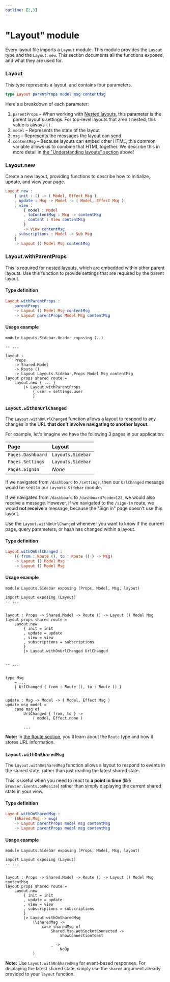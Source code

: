 ```yaml
---
outline: [2,3]
---
```


# "Layout" module

Every layout file imports a `Layout` module. This module provides the `Layout` type and the `Layout.new`. This section documents all the functions exposed, and what they are used for.

### Layout

This type represents a layout, and contains four parameters. 

```elm
type Layout parentProps model msg contentMsg
```

Here's a breakdown of each parameter:

1. `parentProps` – When working with [Nested layouts](/concepts/layouts#nested-layouts), this parameter is the parent layout's settings. For top-level layouts that aren't nested, this value is always `()`.
2. `model` – Represents the state of the layout
3. `msg` – Represents the messages the layout can send
4. `contentMsg` – Because layouts can embed other HTML, this common variable allows us to combine that HTML together. We describe this in more detail in [the "Understanding layouts" section](/concepts/layouts#understanding-layouts) above!

### Layout.new

Create a new layout, providing functions to describe how to initialize, update, and view your page.

```elm
Layout.new :
    { init : () -> ( Model, Effect Msg )
    , update : Msg -> Model -> ( Model, Effect Msg )
    , view :
        { model : Model
        , toContentMsg : Msg -> contentMsg
        , content : View contentMsg
        }
        -> View contentMsg
    , subscriptions : Model -> Sub Msg
    }
    -> Layout () Model Msg contentMsg
```

### Layout.withParentProps

This is required for [nested layouts](/concepts/layouts#nested-layouts), which are embedded within other parent layouts. Use this function to provide settings that are required by the parent layout.

#### Type definition

```elm
Layout.withParentProps :
    parentProps
    -> Layout () Model Msg contentMsg
    -> Layout parentProps Model Msg contentMsg
```

#### Usage example

```elm{12-14}
module Layouts.Sidebar.Header exposing (..)

-- ...

layout :
    Props
    -> Shared.Model
    -> Route ()
    -> Layout Layouts.Sidebar.Props Model Msg contentMsg
layout props shared route =
    Layout.new { ... }
        |> Layout.withParentProps
            { user = settings.user 
            }
```


### `Layout.withOnUrlChanged`

The `Layout.withOnUrlChanged` function allows a layout to respond to any changes in the URL __that don't involve navigating to another layout__.

For example, let's imagine we have the following 3 pages in our application:

Page | Layout
:-- | :--
`Pages.Dashboard` | `Layouts.Sidebar`
`Pages.Settings` | `Layouts.Sidebar`
`Pages.SignIn` | _None_

If we navigated from `/dashboard` to `/settings`, then our `UrlChanged` message would be sent to our `Layouts.Sidebar` module. 

If we navigated from `/dashboard` to `/dashboard?code=123`, we would also receive a message. However, if we navigated to the `/sign-in` route, we would __not receive__ a message, because the "Sign in" page doesn't use this layout.

Use the `Layout.withOnUrlChanged` whenever you want to know if the current page, query parameters, or hash has changed within a layout.


#### Type definition

```elm
Layout.withOnUrlChanged :
    ({ from : Route (), to : Route () } -> Msg)
    -> Layout () Model Msg
    -> Layout () Model Msg
```

#### Usage example

```elm{15,23,29-30}
module Layouts.Sidebar exposing (Props, Model, Msg, layout)

import Layout exposing (Layout)
-- ...


layout : Props -> Shared.Model -> Route () -> Layout () Model Msg
layout props shared route =
    Layout.new
        { init = init
        , update = update
        , view = view
        , subscriptions = subscriptions
        }
        |> Layout.withOnUrlChanged UrlChanged


-- ...


type Msg
    = ...
    | UrlChanged { from : Route (), to : Route () }


update : Msg -> Model -> ( Model, Effect Msg )
update msg model =
    case msg of
        UrlChanged { from, to } ->
            ( model, Effect.none )

        ...
```

__Note:__ In [the Route section](./route), you'll learn about the `Route` type and how it stores URL information.

### `Layout.withOnSharedMsg`

The `Layout.withOnSharedMsg` function allows a layout to respond to events in the shared state, rather than just reading the latest shared state.

This is useful when you need to react to **a point in time** (like `Browser.Events.onResize`) rather than simply displaying the current shared state in your view.

#### Type definition

```elm
Layout.withOnSharedMsg :
    (Shared.Msg -> msg)
    -> Layout parentProps model msg contentMsg
    -> Layout parentProps model msg contentMsg
```

#### Usage example

```elm{15-20}
module Layouts.Sidebar exposing (Props, Model, Msg, layout)

import Layout exposing (Layout)
-- ...


layout : Props -> Shared.Model -> Route () -> Layout () Model Msg contentMsg
layout props shared route =
    Layout.new
        { init = init
        , update = update
        , view = view
        , subscriptions = subscriptions
        }
        |> Layout.withOnSharedMsg
            (\sharedMsg ->
                case sharedMsg of
                    Shared.Msg.WebSocketConnected ->
                        ShowConnectionToast
                    
                    _ ->
                        NoOp
            )
```

__Note:__ Use `Layout.withOnSharedMsg` for event-based responses. For displaying the latest shared state, simply use the `shared` argument already provided to your `layout` function.
